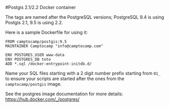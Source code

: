 #Postgis 2.1/2.2 Docker container

The tags are named after the PostgreSQL versions; PostgreSQL 9.4 is using
Postgis 2.1, 9.5 is using 2.2.

Here is a sample Dockerfile for using it:
```
FROM camptocamp/postgis:9.5
MAINTAINER Camptocamp "info@camptocamp.com"

ENV POSTGRES_USER www-data
ENV POSTGRES_DB toto
ADD *.sql /docker-entrypoint-initdb.d/
```
Name your SQL files starting with a 2 digit number prefix starting from `01_`
to ensure your scripts are started after the ones from the
`camptocamp/postgis` image.

See the postgres image documentation for more details:
https://hub.docker.com/_/postgres/

